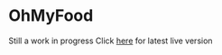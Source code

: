 # OhMyFood

Still a work in progress
Click [here](https://seanrw93.github.io/OhMyFood-OC/) for latest live version
